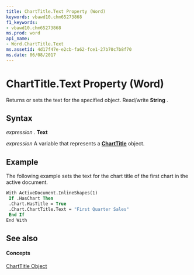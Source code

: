 ```yaml
---
title: ChartTitle.Text Property (Word)
keywords: vbawd10.chm65273868
f1_keywords:
- vbawd10.chm65273868
ms.prod: word
api_name:
- Word.ChartTitle.Text
ms.assetid: 4d17f47e-e2cb-fa62-fce1-27b70c7b8f70
ms.date: 06/08/2017
---
```



# ChartTitle.Text Property (Word)

Returns or sets the text for the specified object. Read/write **String** .


## Syntax

 _expression_ . **Text**

 _expression_ A variable that represents a **[ChartTitle](charttitle-object-word.md)** object.


## Example

The following example sets the text for the chart title of the first chart in the active document.


```vb
With ActiveDocument.InlineShapes(1) 
 If .HasChart Then 
 .Chart.HasTitle = True 
 .Chart.ChartTitle.Text = "First Quarter Sales" 
 End If 
End With
```


## See also


#### Concepts


[ChartTitle Object](charttitle-object-word.md)

